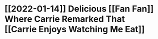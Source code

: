 # [[2022-01-14]] Delicious [[Fan Fan]] Where Carrie Remarked That [[Carrie Enjoys Watching Me Eat]]
